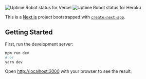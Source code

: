![Uptime Robot status for Vercel](https://img.shields.io/uptimerobot/status/m790512744-da04e34f26af627f79cef4d8?label=Vercel&style=for-the-badge) ![Uptime Robot status for Heroku](https://img.shields.io/uptimerobot/status/m790512703-64a95ec8f9336ad73346fd2b?label=Heroku&style=for-the-badge)

This is a [Next.js](https://nextjs.org/) project bootstrapped with [`create-next-app`](https://github.com/vercel/next.js/tree/canary/packages/create-next-app).

## Getting Started

First, run the development server:

```bash
npm run dev
# or
yarn dev
```

Open [http://localhost:3000](http://localhost:3000) with your browser to see the result.
